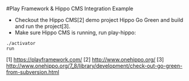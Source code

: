 #Play Framework & Hippo CMS Integration Example

- Checkout the Hippo CMS[2] demo project Hippo Go Green and build and run the project[3]. 
- Make sure Hippo CMS is running, run play-hippo:

```
./activator
run
```

[1] https://playframework.com/
[2] http://www.onehippo.org/
[3] http://www.onehippo.org/7_8/library/development/check-out-go-green-from-subversion.html
